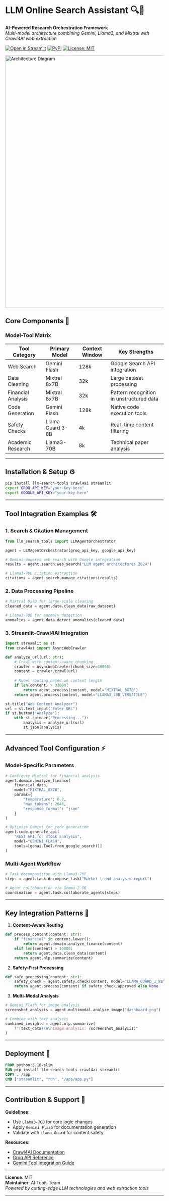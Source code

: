 # LLM Online Search Assistant 🔍🤖

**AI-Powered Research Orchestration Framework**  
*Multi-model architecture combining Gemini, Llama3, and Mixtral with Crawl4AI web extraction*

[![Open in Streamlit](https://static.streamlit.io/badges/streamlit_badge_black_white.svg)](https://your-streamlit-app-url)
[![PyPI](https://img.shields.io/pypi/v/llm-search-tools)](https://pypi.org/project/llm-search-tools/)
[![License: MIT](https://img.shields.io/badge/License-MIT-yellow.svg)](https://opensource.org/licenses/MIT)

<img src="https://crawl4ai.com/assets/demo.gif" width="800" alt="Architecture Diagram">

## Core Components 🧩

### Model-Tool Matrix
| Tool Category         | Primary Model              | Context Window | Key Strengths                          |
|-----------------------|----------------------------|----------------|----------------------------------------|
| Web Search            | Gemini Flash               | 128k           | Google Search API integration          |
| Data Cleaning         | Mixtral 8x7B               | 32k            | Large dataset processing               |
| Financial Analysis    | Mixtral 8x7B               | 32k            | Pattern recognition in unstructured data|
| Code Generation       | Gemini Flash               | 128k           | Native code execution tools            |
| Safety Checks         | Llama Guard 3-8B           | 4k             | Real-time content filtering            |
| Academic Research     | Llama3-70B                 | 8k             | Technical paper analysis               |

---

## Installation & Setup ⚙️

```bash
pip install llm-search-tools crawl4ai streamlit
export GROQ_API_KEY="your-key-here"
export GOOGLE_API_KEY="your-key-here"
```

---

## Tool Integration Examples 🛠️

### 1. Search & Citation Management
```python
from llm_search_tools import LLMAgentOrchestrator

agent = LLMAgentOrchestrator(groq_api_key, google_api_key)

# Gemini-powered web search with Google integration
results = agent.search.web_search("LLM agent architectures 2024")

# Llama3-70B citation extraction
citations = agent.search.manage_citations(results)
```

### 2. Data Processing Pipeline
```python
# Mixtral 8x7B for large-scale cleaning
cleaned_data = agent.data.clean_data(raw_dataset)

# Llama3-70B for anomaly detection
anomalies = agent.data.detect_anomalies(cleaned_data)
```

### 3. Streamlit-Crawl4AI Integration
```python
import streamlit as st
from crawl4ai import AsyncWebCrawler

def analyze_url(url: str):
    # Crawl with content-aware chunking
    crawler = AsyncWebCrawler(chunk_size=30000)
    content = crawler.crawl(url)
    
    # Model routing based on content length
    if len(content) > 32000:
        return agent.process(content, model="MIXTRAL_8X7B")
    return agent.process(content, model="LLAMA3_70B_VERSATILE")

st.title("Web Content Analyzer")
url = st.text_input("Enter URL")
if st.button("Analyze"):
    with st.spinner("Processing..."):
        analysis = analyze_url(url)
        st.json(analysis)
```

---

## Advanced Tool Configuration ⚡

### Model-Specific Parameters
```python
# Configure Mixtral for financial analysis
agent.domain.analyze_finance(
    financial_data,
    model="MIXTRAL_8X7B",
    params={
        "temperature": 0.2,
        "max_tokens": 2048,
        "response_format": "json"
    }
)

# Optimize Gemini for code generation
agent.code.generate_api(
    "REST API for stock analysis",
    model="GEMINI_FLASH",
    tools=[genai.Tool.from_google_search()]
)
```

### Multi-Agent Workflow
```python
# Task decomposition with Llama3-70B
steps = agent.task.decompose_task("Market trend analysis report")

# Agent collaboration via Gemma-2-9B
coordination = agent.task.collaborate_agents(steps)
```

---

## Key Integration Patterns 🔄

1. **Content-Aware Routing**
```python
def process_content(content: str):
    if "financial" in content.lower():
        return agent.domain.analyze_finance(content)
    elif len(content) > 10000:
        return agent.data.clean_data(content)
    return agent.nlp.summarize(content)
```

2. **Safety-First Processing**
```python
def safe_processing(content: str):
    safety_check = agent.safety.check(content, model="LLAMA_GUARD_3_8B")
    return agent.process(content) if safety_check.approved else None
```

3. **Multi-Modal Analysis**
```python
# Gemini Flash for image analysis
screenshot_analysis = agent.multimodal.analyze_image("dashboard.png")

# Combine with text analysis
combined_insights = agent.nlp.summarize(
    f"{text_data}\n\nImage analysis: {screenshot_analysis}"
)
```

---

## Deployment 🚀

```dockerfile
FROM python:3.10-slim
RUN pip install llm-search-tools crawl4ai streamlit
COPY . /app
CMD ["streamlit", "run", "/app/app.py"]
```

---

## Contribution & Support 🤝

**Guidelines**:
- Use `Llama3-70B` for core logic changes
- Apply `Gemini Flash` for documentation generation
- Validate with `Llama Guard` for content safety

**Resources**:
- [Crawl4AI Documentation](https://github.com/unclecode/crawl4ai)
- [Groq API Reference](https://console.groq.com/docs)
- [Gemini Tool Integration Guide](https://ai.google.dev/docs)

---

**License**: MIT  
**Maintainer**: AI Tools Team  
*Powered by cutting-edge LLM technologies and web extraction tools* 

---
